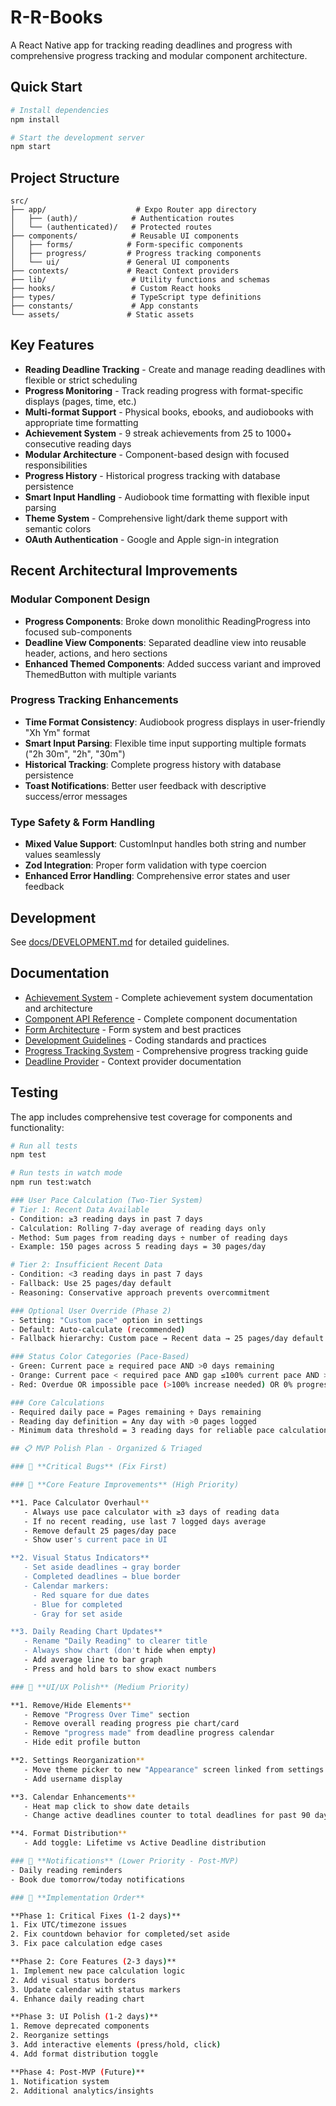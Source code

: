 # R-R-Books

A React Native app for tracking reading deadlines and progress with comprehensive progress tracking and modular component architecture.

## Quick Start

```bash
# Install dependencies
npm install

# Start the development server
npm start
```

## Project Structure

```
src/
├── app/                    # Expo Router app directory
│   ├── (auth)/            # Authentication routes
│   └── (authenticated)/   # Protected routes
├── components/            # Reusable UI components
│   ├── forms/            # Form-specific components
│   ├── progress/         # Progress tracking components
│   └── ui/               # General UI components
├── contexts/             # React Context providers
├── lib/                   # Utility functions and schemas
├── hooks/                 # Custom React hooks
├── types/                 # TypeScript type definitions
├── constants/             # App constants
└── assets/               # Static assets
```

## Key Features

- **Reading Deadline Tracking** - Create and manage reading deadlines with flexible or strict scheduling
- **Progress Monitoring** - Track reading progress with format-specific displays (pages, time, etc.)
- **Multi-format Support** - Physical books, ebooks, and audiobooks with appropriate time formatting
- **Achievement System** - 9 streak achievements from 25 to 1000+ consecutive reading days
- **Modular Architecture** - Component-based design with focused responsibilities
- **Progress History** - Historical progress tracking with database persistence
- **Smart Input Handling** - Audiobook time formatting with flexible input parsing
- **Theme System** - Comprehensive light/dark theme support with semantic colors
- **OAuth Authentication** - Google and Apple sign-in integration

## Recent Architectural Improvements

### Modular Component Design
- **Progress Components**: Broke down monolithic ReadingProgress into focused sub-components
- **Deadline View Components**: Separated deadline view into reusable header, actions, and hero sections
- **Enhanced Themed Components**: Added success variant and improved ThemedButton with multiple variants

### Progress Tracking Enhancements
- **Time Format Consistency**: Audiobook progress displays in user-friendly "Xh Ym" format
- **Smart Input Parsing**: Flexible time input supporting multiple formats ("2h 30m", "2h", "30m")
- **Historical Tracking**: Complete progress history with database persistence
- **Toast Notifications**: Better user feedback with descriptive success/error messages

### Type Safety & Form Handling
- **Mixed Value Support**: CustomInput handles both string and number values seamlessly
- **Zod Integration**: Proper form validation with type coercion
- **Enhanced Error Handling**: Comprehensive error states and user feedback

## Development

See [docs/DEVELOPMENT.md](docs/DEVELOPMENT.md) for detailed guidelines.

## Documentation

- [Achievement System](docs/ACHIEVEMENTS.md) - Complete achievement system documentation and architecture
- [Component API Reference](docs/COMPONENTS.md) - Complete component documentation
- [Form Architecture](docs/FORMS.md) - Form system and best practices
- [Development Guidelines](docs/DEVELOPMENT.md) - Coding standards and practices
- [Progress Tracking System](docs/PROGRESS_TRACKING.md) - Comprehensive progress tracking guide
- [Deadline Provider](docs/DEADLINE_PROVIDER.md) - Context provider documentation

## Testing

The app includes comprehensive test coverage for components and functionality:

```bash
# Run all tests
npm test

# Run tests in watch mode
npm run test:watch

### User Pace Calculation (Two-Tier System)
# Tier 1: Recent Data Available
- Condition: ≥3 reading days in past 7 days
- Calculation: Rolling 7-day average of reading days only
- Method: Sum pages from reading days ÷ number of reading days
- Example: 150 pages across 5 reading days = 30 pages/day

# Tier 2: Insufficient Recent Data
- Condition: <3 reading days in past 7 days
- Fallback: Use 25 pages/day default
- Reasoning: Conservative approach prevents overcommitment

### Optional User Override (Phase 2)
- Setting: "Custom pace" option in settings
- Default: Auto-calculate (recommended)
- Fallback hierarchy: Custom pace → Recent data → 25 pages/day default

### Status Color Categories (Pace-Based)
- Green: Current pace ≥ required pace AND >0 days remaining
- Orange: Current pace < required pace AND gap ≤100% current pace AND >0 days remaining
- Red: Overdue OR impossible pace (>100% increase needed) OR 0% progress with <3 days remaining

### Core Calculations
- Required daily pace = Pages remaining ÷ Days remaining
- Reading day definition = Any day with >0 pages logged
- Minimum data threshold = 3 reading days for reliable pace calculation

## 📋 MVP Polish Plan - Organized & Triaged

### 🚨 **Critical Bugs** (Fix First)

### 🎯 **Core Feature Improvements** (High Priority)

**1. Pace Calculator Overhaul**
   - Always use pace calculator with ≥3 days of reading data
   - If no recent reading, use last 7 logged days average
   - Remove default 25 pages/day pace
   - Show user's current pace in UI

**2. Visual Status Indicators**
   - Set aside deadlines → gray border
   - Completed deadlines → blue border
   - Calendar markers:
     - Red square for due dates
     - Blue for completed
     - Gray for set aside

**3. Daily Reading Chart Updates**
   - Rename "Daily Reading" to clearer title
   - Always show chart (don't hide when empty)
   - Add average line to bar graph
   - Press and hold bars to show exact numbers

### 🔧 **UI/UX Polish** (Medium Priority)

**1. Remove/Hide Elements**
   - Remove "Progress Over Time" section
   - Remove overall reading progress pie chart/card
   - Remove "progress made" from deadline progress calendar
   - Hide edit profile button

**2. Settings Reorganization**
   - Move theme picker to new "Appearance" screen linked from settings
   - Add username display

**3. Calendar Enhancements**
   - Heat map click to show date details
   - Change active deadlines counter to total deadlines for past 90 days

**4. Format Distribution**
   - Add toggle: Lifetime vs Active Deadline distribution

### 📱 **Notifications** (Lower Priority - Post-MVP)
- Daily reading reminders
- Book due tomorrow/today notifications

### 📝 **Implementation Order**

**Phase 1: Critical Fixes (1-2 days)**
1. Fix UTC/timezone issues
2. Fix countdown behavior for completed/set aside
3. Fix pace calculation edge cases

**Phase 2: Core Features (2-3 days)**
1. Implement new pace calculation logic
2. Add visual status borders
3. Update calendar with status markers
4. Enhance daily reading chart

**Phase 3: UI Polish (1-2 days)**
1. Remove deprecated components
2. Reorganize settings
3. Add interactive elements (press/hold, click)
4. Add format distribution toggle

**Phase 4: Post-MVP (Future)**
1. Notification system
2. Additional analytics/insights